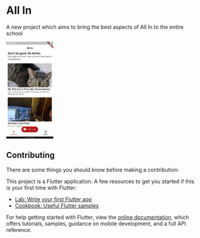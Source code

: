 # All In

A new project which aims to bring the best aspects of All In to the entire school

<img src="Screenshot.jpg" width="25%">

## Contributing

There are some things you should know before making a contribution:

This project is a Flutter application.
A few resources to get you started if this is your first time with Flutter:

- [Lab: Write your first Flutter app](https://flutter.dev/docs/get-started/codelab)
- [Cookbook: Useful Flutter samples](https://flutter.dev/docs/cookbook)

For help getting started with Flutter, view the
[online documentation](https://flutter.dev/docs), which offers tutorials,
samples, guidance on mobile development, and a full API reference.
